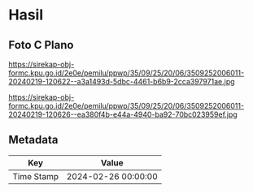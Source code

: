 # Hasil

## Foto C Plano

https://sirekap-obj-formc.kpu.go.id/2e0e/pemilu/ppwp/35/09/25/20/06/3509252006011-20240219-120622--a3a1493d-5dbc-4461-b6b9-2cca397971ae.jpg

https://sirekap-obj-formc.kpu.go.id/2e0e/pemilu/ppwp/35/09/25/20/06/3509252006011-20240219-120626--ea380f4b-e44a-4940-ba92-70bc023959ef.jpg


## Metadata

| Key        | Value               |
| ---------- | ------------------- |
| Time Stamp | 2024-02-26 00:00:00 |



